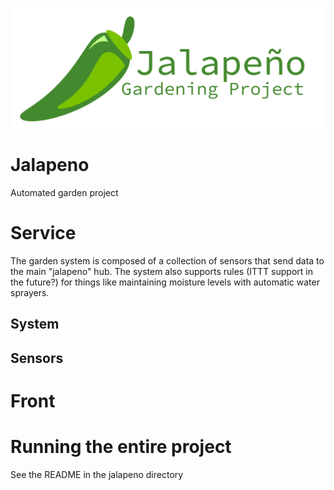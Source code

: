![Jalapeno banner](/jalapeno/public/banner_logo.png)

# Jalapeno

Automated garden project

# Service

The garden system is composed of a collection of sensors that send data to the main "jalapeno" hub. The system also supports rules (ITTT support in the future?) for things like maintaining moisture levels with automatic water sprayers.

## System

## Sensors

# Front

# Running the entire project

See the README in the jalapeno directory
